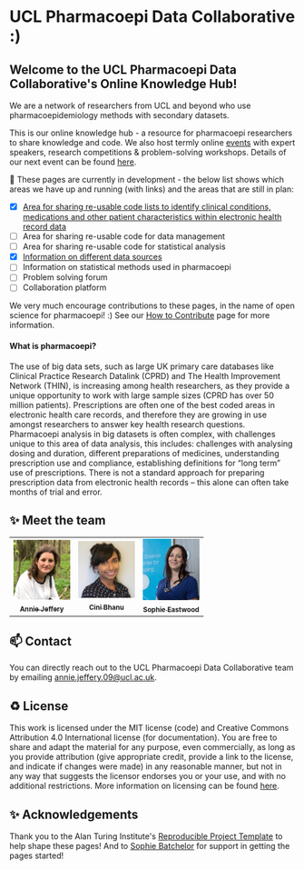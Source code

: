 # UCL Pharmacoepi Data Collaborative :)
## Welcome to the UCL Pharmacoepi Data Collaborative's Online Knowledge Hub!

We are a network of researchers from UCL and beyond who use pharmacoepidemiology methods with secondary datasets. 

This is our online knowledge hub - a resource for pharmacoepi researchers to share knowledge and code. We also host termly online [events](/events&training) with expert speakers, research competitions & problem-solving workshops. Details of our next event can be found [here](/events&training).

🎯 These pages are currently in development - the below list shows which areas we have up and running (with links) and the areas that are still in plan:
- [X] [Area for sharing re-usable code lists to identify clinical conditions, medications and other patient characteristics within electronic health record data](/codelists)
- [ ] Area for sharing re-usable code for data management
- [ ] Area for sharing re-usable code for statistical analysis
- [X] [Information on different data sources](/information_resources/data_sources)
- [ ] Information on statistical methods used in pharmacoepi
- [ ] Problem solving forum
- [ ] Collaboration platform

We very much encourage contributions to these pages, in the name of open science for pharmacoepi! :) See our [How to Contribute](https://github.com/Pharmacoepi-Data-Collaborative/home/blob/Main/HOW_TO_CONTRIBUTE.md) page for more information.


#### What is pharmacoepi?

The use of big data sets, such as large UK primary care databases like Clinical Practice Research Datalink (CPRD) and  The Health Improvement Network (THIN), is increasing among health researchers, as they provide a unique opportunity to work with large sample sizes (CPRD has over 50 million patients). Prescriptions are often one of the best coded areas in electronic health care records, and therefore they are growing in use amongst researchers to answer key health research questions. Pharmacoepi analysis in big datasets is often complex, with challenges unique to this area of data analysis, this includes: challenges with analysing dosing and duration, different preparations of medicines, understanding prescription use and compliance, establishing definitions for “long term” use of prescriptions. There is not a standard approach for preparing prescription data from electronic health records – this alone can often take months of trial and error. 

✨ Meet the team
---

<table>
  <tr>
    <td align="center"><a href="https://iris.ucl.ac.uk/iris/browse/profile?upi=AJEFF67"><img src="/images/annie.png" width="100px;" alt=""/><br /><sub><b>Annie Jeffery</b></sub></a><br /></td>
    <td align="center"><a href="https://iris.ucl.ac.uk/iris/browse/profile?upi=CBHAN58"><img src="/images/cini.png" width="100px;" alt=""/><br /><sub><b>Cini Bhanu</b></sub></a><br /></td>
    <td align="center"><a href="https://iris.ucl.ac.uk/iris/browse/profile?upi=SVEAS35"><img src="/images/sophie.png" width="100px;" alt=""/><br /><sub><b>Sophie Eastwood</b></sub></a><br /></td>
    
  </tr>
</table>

📫 Contact
---

You can directly reach out to the UCL Pharmacoepi Data Collaborative team by emailing [annie.jeffery.09@ucl.ac.uk](mailto:annie.jeffery.09@ucl.ac.uk).

♻️ License
---

This work is licensed under the MIT license (code) and Creative Commons Attribution 4.0 International license (for documentation).
You are free to share and adapt the material for any purpose, even commercially,
as long as you provide attribution (give appropriate credit, provide a link to the license,
and indicate if changes were made) in any reasonable manner, but not in any way that suggests the
licensor endorses you or your use, and with no additional restrictions. 
More information on licensing can be found [here](https://github.com/Pharmacoepi-Data-Collaborative/home/blob/Main/LICENSE.md).

✨ Acknowledgements
---
Thank you to the Alan Turing Institute's [Reproducible Project Template](https://github.com/alan-turing-institute/reproducible-project-template) to help shape these pages! And to [Sophie Batchelor](https://github.com/BrainonSilicon) for support in getting the pages started! 

